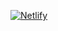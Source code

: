 [![Netlify](https://api.netlify.com/api/v1/badges/14aa0855-7217-45c4-a315-d21bcc5a4014/deploy-status)](https://app.netlify.com/sites/nirmal-boston-crime-eda/)
